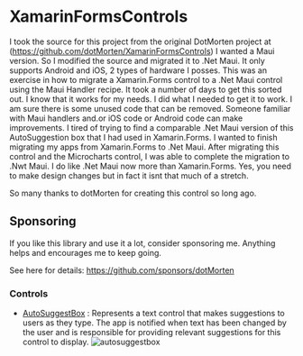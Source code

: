 # XamarinFormsControls

I took the source for this project from the original DotMorten project at (https://github.com/dotMorten/XamarinFormsControls)
I wanted a Maui version. So I modified the source and migrated it to .Net Maui. It only supports Android and iOS, 2 types of hardware I posses.
This was an exercise in how to migrate a Xamarin.Forms control to a .Net Maui control using the Maui Handler recipe. It took a number of days
to get this sorted out. I know that it works for my needs. I did what I needed to get it to work. I am sure there is some unused code that can be removed.
Someone familiar with Maui handlers and.or iOS code or Android code can make improvements.
I tired of trying to find a comparable .Net Maui version of this AutoSuggestion box that I had used in Xamarin.Forms. I wanted to finish migrating my apps
from Xamarin.Forms to .Net Maui. After migrating this control and the Microcharts control, I was able to complete the migration to .Nwt Maui.
I do like .Net Maui now more than Xamarin.Forms. Yes, you need to make design changes but in fact it isnt that much of a stretch.

So many thanks to dotMorten for creating this control so long ago. 

## Sponsoring

If you like this library and use it a lot, consider sponsoring me. Anything helps and encourages me to keep going.

See here for details: https://github.com/sponsors/dotMorten

### Controls

- [AutoSuggestBox](AutoSuggestBox/) : Represents a text control that makes suggestions to users as they type. The app is notified when text has been changed by the user and is responsible for providing relevant suggestions for this control to display.
![autosuggestbox](https://user-images.githubusercontent.com/1378165/51137780-42b30b80-17f4-11e9-8ac1-7b129fc3d9ee.gif)

